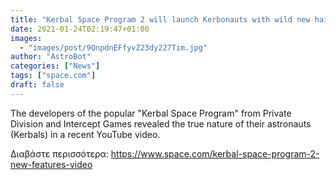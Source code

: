 ```yaml
---
title: "Kerbal Space Program 2 will launch Kerbonauts with wild new hairdos and emotions"
date: 2021-01-24T02:19:47+01:00
images:
  - "images/post/9QnpdnEFfyvZ23dy227Tim.jpg"
author: "AstroBot"
categories: ["News"]
tags: ["space.com"]
draft: false
---
```


The developers of the popular "Kerbal Space Program" from Private Division and Intercept Games revealed the true nature of their astronauts (Kerbals) in a recent YouTube video. 

Διαβάστε περισσότερα: https://www.space.com/kerbal-space-program-2-new-features-video
